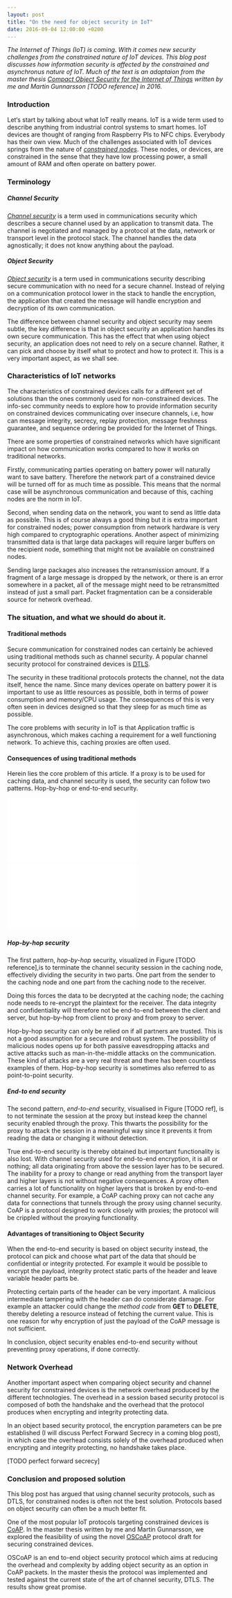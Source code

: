 ```yaml
---
layout: post
title: "On the need for object security in IoT"
date: 2016-09-04 12:00:00 +0200
---
```


_The Internet of Things (IoT) is coming. With it comes new security challenges from the constrained nature of IoT devices. This blog post discusses how information security is affected by the constrained and asynchronus nature of IoT. Much of the text is an adaptaion from the master thesis [Compact Object Security for the Internet of Things](http://lup.lub.lu.se/student-papers/record/8887542) written by me and Martin Gunnarsson [TODO reference] in 2016._

### Introduction
Let‘s start by talking about what IoT really means. IoT is a wide term used to describe anything from industrial control systems to smart homes. IoT devices are thought of ranging from Raspberry PIs to  NFC chips. Everybody has their own view. Much of the challenges associated with IoT devices springs from the nature of [_constrained nodes_](https://tools.ietf.org/html/rfc7228#section-2.1). These nodes, or devices, are constrained in the sense that they have low processing power, a small amount of RAM and often operate on battery power. 


### Terminology

##### Channel Security
[_Channel security_](https://tools.ietf.org/html/rfc3552#section-4.7) is a term used in communications security which describes a secure channel used by an application to transmit data. The channel is negotiated and managed by a protocol at the data, network or transport level in the protocol stack. The channel handles the data agnostically; it does not know anything about the payload.

##### Object Security
[_Object security_](https://tools.ietf.org/html/rfc3552#section-4.7) is a term used in communications security describing secure communication with no need for a secure channel. Instead of relying on a communication protocol lower in the stack to handle the encryption, the application that created the message will handle encryption and decryption of its own communication. 

The difference between channel security and object security may seem subtle, the key difference is that in object security an application handles its own secure communication. This has the effect that when using object security, an application does not need to rely on a secure channel. Rather, it can pick and choose by itself what to protect and how to protect it. This is a very important aspect, as we shall see.


### Characteristics of IoT networks
The characteristics of constrained devices calls for a different set of solutions than the ones commonly used for non-constrained devices. The info-sec community needs to explore how to provide information security on constrained devices communicating over insecure channels, i.e, how can message integrity, secrecy, replay protection, message freshness guarantee, and sequence ordering be provided for the Internet of Things.

There are some properties of constrained networks which have significant impact on how communication works compared to how it works on traditional networks.

Firstly, communicating parties operating on battery power will naturally want to save battery. Therefore the network part of a constrained device will be turned off for as much time as possible. This means that the normal case will be asynchronous communication and because of this, caching nodes are the norm in IoT. 

Second, when sending data on the network, you want to send as little data as possible. This is of course always a good thing but it is extra important for constrained nodes; power consumption from network hardware is very high compared to cryptographic operations. Another aspect of minimizing transmitted data is that large data packages will require larger buffers on the recipient node, something that might not be available on constrained nodes. 

Sending large packages also increases the retransmission amount. If a fragment of a large message is dropped by the network, or there is an error somewhere in a packet, all of the message might need to be retransmitted instead of just a small part. Packet fragmentation can be a considerable source for network overhead.


### The situation, and what we should do about it.

#### Traditional methods
Secure communication for constrained nodes can certainly be achieved using traditional methods such as channel security. A popular channel security protocol for constrained devices is [DTLS](https://tools.ietf.org/html/rfc6347). 

The security in these traditional protocols protects the channel, not the data itself, hence the name. Since many devices operate on battery power it is important to use as little resources as possible, both in terms of power consumption and memory/CPU usage. The consequences of this is very often seen in devices designed so that they sleep for as much time as possible. 

The core problems with security in IoT is that Application traffic is asynchronous, which makes caching a requirement for a well functioning network. To achieve this, caching proxies are often used.

#### Consequences of using traditional methods
Herein lies the core problem of this article. If a proxy is to be used for caching data, and channel security is used, the security can follow two patterns. Hop-by-hop or end-to-end security.

![Hop-by-hop security](images/hbh.pdf)
![End-to-end security](images/e2e.pdf)

##### Hop-by-hop security
The first pattern, _hop-by-hop_ security, visualized in Figure [TODO reference],is to terminate the channel security session in the caching node, effectively dividing the security in two parts. One part from the sender to the caching node and one part from the caching node to the receiver. 

Doing this forces the data to be decrypted at the caching node; the caching node needs to re-encrypt the plaintext for the receiver. The data integrity and confidentiality will therefore not be end-to-end between the client and server, but hop-by-hop from client to proxy and from proxy to server. 

Hop-by-hop security can only be relied on if all partners are trusted. This is not a good assumption for a secure and robust system. The possibility of malicious nodes opens up for both passive eavesdropping attacks and active attacks such as man-in-the-middle attacks on the communication. These kind of attacks are a very real threat and there has been countless examples of them. Hop-by-hop security is sometimes also referred to as point-to-point security. 

##### End-to end security
The second pattern, _end-to-end_ security, visualised in Figure [TODO ref], is to not terminate the session at the proxy but instead keep the channel security enabled through the proxy. This thwarts the possibility for the proxy to attack the session in a meaningful way since it prevents it from reading the data or changing it without detection. 

True end-to-end security is thereby obtained but important functionality is also lost. With channel security used for end-to-end encryption, it is all or nothing; all data originating from above the session layer has to be secured. The inability for a proxy to change or read anything from the transport layer and higher layers is not without negative consequences. A proxy often carries a lot of functionality on higher layers that is broken by end-to-end channel security. For example, a CoAP caching proxy can not cache any data for connections that tunnels through the proxy using channel security. CoAP is a protocol designed to work closely with proxies; the protocol will be crippled without the proxying functionality.

#### Advantages of transitioning to Object Security
When the end-to-end security is based on object security instead, the protocol can pick and choose what part of the data that should be confidential or integrity protected. For example it would be possible to encrypt the payload, integrity protect static parts of the header and leave variable header parts be. 

Protecting certain parts of the header can be very important. A malicious intermediate tampering with the header can do considerate damage. For example an attacker could change the _method code_ from **GET** to **DELETE**, thereby deleting a resource instead of fetching the current value. This is one reason for why encryption of just the payload of the CoAP message is not sufficient. 

In conclusion, object security enables end-to-end security without preventing proxy operations, if done correctly.

### Network Overhead
Another important aspect when comparing object security and channel security for constrained devices is the network overhead produced by the different technologies. The overhead in a session based security protocol is composed of both the handshake and the overhead that the protocol produces when encrypting and integrity protecting data. 

In an object based security protocol, the encryption parameters can be pre established (I will discuss Perfect Forward Secrecy in a coming blog post), in which case the overhead consists solely of the overhead produced when encrypting and integrity protecting, no handshake takes place. 

[TODO perfect forward secrecy]

### Conclusion and proposed solution
This blog post has argued that using channel security protocols, such as DTLS, for constrained nodes is often not the best solution. Protocols based on object security can often be a much better fit. 

One of the most popular IoT protocols targeting constrained devices is [CoAP](https://tools.ietf.org/html/rfc7252). In the master thesis written by me and Martin Gunnarsson, we explored the feasibility of using the novel [OSCoAP](https://tools.ietf.org/html/draft-selander-ace-object-security-05) protocol draft for securing constrained devices.

OSCoAP is an end to-end object security protocol which aims at reducing the overhead and complexity by adding object security as an option in CoAP packets. In the master thesis the protocol was implemented and tested against the current state of the art of channel security, DTLS. The results show great promise.


